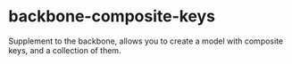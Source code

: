# backbone-composite-keys
Supplement to the backbone, allows you to create a model with composite keys, and a collection of them.
